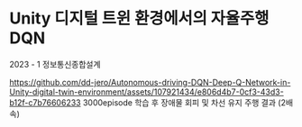 # Unity 디지털 트윈 환경에서의 자율주행 DQN
2023 - 1 정보통신종합설계

https://github.com/dd-jero/Autonomous-driving-DQN-Deep-Q-Network-in-Unity-digital-twin-environment/assets/107921434/e806d4b7-0cf3-43d3-b12f-c7b76606233
3000episode 학습 후 장애물 회피 및 차선 유지 주행 결과 (2배속)
